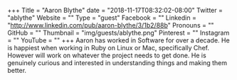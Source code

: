 +++
Title = "Aaron Blythe"
date = "2018-11-17T08:32:02-08:00"
Twitter = "ablythe"
Website = ""
Type = "guest"
Facebook = ""
Linkedin = "http://www.linkedin.com/pub/aaron-blythe/3/1b2/88b"
Pronouns = ""
GitHub = ""
Thumbnail = "img/guests/ablythe.png"
Pinterest = ""
Instagram = ""
YouTube = ""
+++
Aaron has worked in Software for over a decade.  He is happiest when working in Ruby on Linux or Mac, specifically Chef.  However will work on whatever the project needs to get done. He is genuinely curious and interested in understanding things and making them better.
